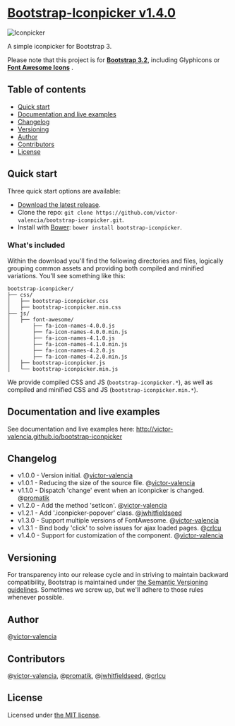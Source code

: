 # [Bootstrap-Iconpicker v1.4.0](http://victor-valencia.github.io/bootstrap-iconpicker)
![Iconpicker](bootstrap-iconpicker.png)

A simple iconpicker for Bootstrap 3.

Please note that this project is for <a href="http://getbootstrap.com/"><strong>Bootstrap 3.2</strong></a>, including Glyphicons or <a href="http://fontawesome.io/"><strong>Font Awesome Icons</strong></a> .

## Table of contents
- [Quick start](#quick-start)
- [Documentation and live examples](#documentation-and-live-examples)
- [Changelog](#changelog)
- [Versioning](#versioning)
- [Author](#author)
- [Contributors](#contributors)
- [License](#license)

## Quick start

Three quick start options are available:

- [Download the latest release](https://github.com/victor-valencia/bootstrap-iconpicker/archive/v1.4.0.zip).
- Clone the repo: `git clone https://github.com/victor-valencia/bootstrap-iconpicker.git`.
- Install with [Bower](http://bower.io): `bower install bootstrap-iconpicker`.

### What's included
Within the download you'll find the following directories and files, logically grouping common assets and providing both compiled and minified variations. You'll see something like this:

```
bootstrap-iconpicker/
├── css/
│   ├── bootstrap-iconpicker.css
│   ├── bootstrap-iconpicker.min.css
├── js/
│   ├── font-awesome/
│       ├── fa-icon-names-4.0.0.js
│       ├── fa-icon-names-4.0.0.min.js
│       ├── fa-icon-names-4.1.0.js
│       ├── fa-icon-names-4.1.0.min.js
│       ├── fa-icon-names-4.2.0.js
│       ├── fa-icon-names-4.2.0.min.js
│   ├── bootstrap-iconpicker.js
│   └── bootstrap-iconpicker.min.js
```

We provide compiled CSS and JS (`bootstrap-iconpicker.*`), as well as compiled and minified CSS and JS (`bootstrap-iconpicker.min.*`).

## Documentation and live examples
See documentation and live examples here: <a href="http://victor-valencia.github.io/bootstrap-iconpicker">http://victor-valencia.github.io/bootstrap-iconpicker</a>

## Changelog
- v1.0.0 - Version initial. @[victor-valencia](https://github.com/victor-valencia)
- v1.0.1 - Reducing the size of the source file. @[victor-valencia](https://github.com/victor-valencia)
- v1.1.0 - Dispatch 'change' event when an iconpicker is changed. @[promatik](https://github.com/promatik)
- v1.2.0 - Add the method 'setIcon'. @[victor-valencia](https://github.com/victor-valencia)
- v1.2.1 - Add '.iconpicker-popover' class. @[jwhitfieldseed](https://github.com/jwhitfieldseed)
- v1.3.0 - Support multiple versions of FontAwesome. @[victor-valencia](https://github.com/victor-valencia)
- v1.3.1 - Bind body 'click' to solve issues for ajax loaded pages. @[crlcu](https://github.com/crlcu)
- v1.4.0 - Support for customization of the component. @[victor-valencia](https://github.com/victor-valencia)

## Versioning
For transparency into our release cycle and in striving to maintain backward compatibility, Bootstrap is maintained under [the Semantic Versioning guidelines](http://semver.org/). Sometimes we screw up, but we'll adhere to those rules whenever possible.

## Author
@[victor-valencia](https://github.com/victor-valencia)

## Contributors
@[victor-valencia](https://github.com/victor-valencia), @[promatik](https://github.com/promatik), @[jwhitfieldseed](https://github.com/jwhitfieldseed), @[crlcu](https://github.com/crlcu)

## License
Licensed under [the MIT license](LICENSE).